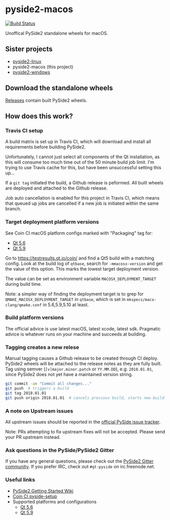 # pyside2-macos

[![Build Status](https://travis-ci.org/fredrikaverpil/pyside2-macos.svg?branch=master)](https://travis-ci.org/fredrikaverpil/pyside2-macos)

Unoffical PySide2 standalone wheels for macOS.


## Sister projects

- [pyside2-linux](https://github.com/fredrikaverpil/pyside2-linux)
- pyside2-macos (this project)
- [pyside2-windows](https://github.com/fredrikaverpil/pyside2-windows)


## Download the standalone wheels

[Releases](https://github.com/fredrikaverpil/pyside2-macos/releases) contain built PySide2 wheels.


## How does this work?

### Travis CI setup

A build matrix is set up in Travis CI, which will download and install all requirements before building PySide2.

Unfortunately, I cannot just select all components of the Qt installation, as this will consume too much time out of the 50 minute build job limit. I'm trying to use Travis cache for this, but have been unsuccessful setting this up...

If a `git tag` initiated the build, a Github release is peformed. All built wheels are deployed and attached to the Github release.

Job auto cancellation is enabled for this project in Travis CI, which means that queued up jobs are cancelled if a new job is initiated within the same branch.


### Target deployment platform versions

See Coin CI macOS platform configs marked with "Packaging" tag for:
- [Qt 5.6](http://code.qt.io/cgit/qt/qt5.git/tree/coin/platform_configs/default.txt?h=5.6)
- [Qt 5.9](http://code.qt.io/cgit/qt/qt5.git/tree/coin/platform_configs/default.txt?h=5.9)

Go to https://testresults.qt.io/coin/ and find a Qt5 build with a matching config. Look at the build log of `qtbase`, search for `-mmacosx-version` and get the value of this option. This marks the lowest target deployment version.

The value can be set as environment variable `MACOSX_DEPLOYMENT_TARGET` during build time.

Note: a simpler way of finding the deployment target is to grep for `QMAKE_MACOSX_DEPLOYMENT_TARGET` in `qtbase`, which is set in `mkspecs/macx-clang/qmake.conf` in 5.6,5.9,5.10 at least.

### Build platform versions

The official advice is use latest macOS, latest xcode, latest sdk. Pragmatic advice is whatever runs on your machine and succeeds at building.



### Tagging creates a new relese

Manual tagging causes a Github release to be created through CI deploy. PySide2 wheels will be attached to the release notes as they are fully built. Tag using semver (`[v]major.minor.patch` or `YY.MM.DD`), e.g. `2018.01.01`, since PySide2 does not yet have a maintained version string.

```bash
git commit -am "Commit all changes..."
git push  # triggers a build
git tag 2018.01.01
git push origin 2018.01.01  # cancels previous build, starts new build and generates release
```


### A note on Upstream issues

All upstream issues should be reported in the [official PySide issue tracker](https://bugreports.qt.io/projects/PYSIDE/issues).

Note: PRs attempting to fix upstream fixes will not be accepted. Please send your PR upstream instead.


### Ask questions in the PySide/PySide2 Gitter

If you have any general questions, please check out the [PySide2 Gitter community](https://gitter.im/PySide/pyside2). If you prefer IRC, check out `#qt-pyside` on irc.freenode.net.


### Useful links

- [PySide2 Getting Started Wiki](https://wiki.qt.io/PySide2_GettingStarted)
- [Coin CI pyside-setup](https://testresults.qt.io/coin/?project=pyside%2Fpyside-setup)
- Supported platforms and configurations
  - [Qt 5.6](https://doc.qt.io/qt-5.6/supported-platforms-and-configurations.html)
  - [Qt 5.9](https://doc.qt.io/qt-5.9/supported-platforms-and-configurations.html)
